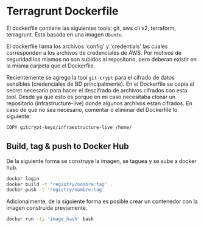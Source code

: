 
# Terragrunt Dockerfile

El dockerfile contiene las siguientes tools: git, aws cli v2, terraform, terragrunt. Esta basada en una imagen `Ubuntu`.

El dockerfile llama los archivos 'config' y 'credentials' las cuales corresponden a los archivos de credenciales de AWS. 
Por motivos de seguridad los mismos no son subidos al repositorio, pero deberan existir en la misma carpeta que el Dockerfile.

Recientemente se agrego la tool `git-crypt` para el cifrado de datos sensibles (credenciales de BD principalmente). En el Dockerfile se copia el secret necesario para hacer el descifrado de archivos cifrados con esta tool. Desde ya que esto es porque en mi caso necesitaba clonar un repositorio (infrastructure-live) donde algunos archivos estan cifrados. En caso de que no sea necesario, comentar o eliminar del Dockerfile lo siguiente:

```bash
COPY gitcrypt-keys/infraestructure-live /home/
``` 

## Build, tag & push to Docker Hub

De la siguiente forma se construye la imagen, se taguea y se sube a docker hub.


```bash
docker login
docker build -t 'registry/nombre:tag' .
docker push -t 'registry/nombre:tag'
```
Adicionalmente, de la siguiente forma es posible crear un contenedor con la imagen construida previamente.    

```bash
docker run -ti 'image_hash' bash
```
    